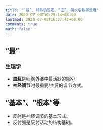 ```yaml
---
title: "“最”、特殊的否定、“征”、英文名称等整理"
date: 2023-07-08T16:29:14+08:00
lastmod: 2023-07-08T16:37:43+08:00
comments: true
math: false
---
```


## “最”

### 生理学

- **血浆**是细胞外液中最活跃的部分
- **神经调节**时最重要/主要的调节方式。

## “基本”、“根本”等

- 反射是神经调节的基本形式。
- 反射弧是反射活动的结构基础。


